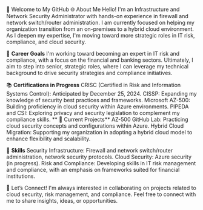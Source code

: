 👋 Welcome to My GitHub
🌐 About Me
Hello! I'm an Infrastructure and Network Security Administrator with hands-on experience in firewall and network switch/router administration. I am currently focused on helping my organization transition from an on-premises to a hybrid cloud environment. As I deepen my expertise, I'm moving toward more strategic roles in IT risk, compliance, and cloud security.

🎯 **Career Goals**
I'm working toward becoming an expert in IT risk and compliance, with a focus on the financial and banking sectors. Ultimately, I aim to step into senior, strategic roles, where I can leverage my technical background to drive security strategies and compliance initiatives.

📚 **Certifications in Progress**
CRISC (Certified in Risk and Information Systems Control): Anticipated by December 25, 2024.
CISSP: Expanding my knowledge of security best practices and frameworks.
Microsoft AZ-500: Building proficiency in cloud security within Azure environments.
PIPEDA and CSI: Exploring privacy and security legislation to complement my compliance skills.
**
💼 Current Projects**
AZ-500 GitHub Lab: Practicing cloud security concepts and configurations within Azure.
Hybrid Cloud Migration: Supporting my organization in adopting a hybrid cloud model to enhance flexibility and scalability.

🔧 **Skills**
Security Infrastructure: Firewall and network switch/router administration, network security protocols.
Cloud Security: Azure security (in progress).
Risk and Compliance: Developing skills in IT risk management and compliance, with an emphasis on frameworks suited for financial institutions.

🚀 Let’s Connect!
I'm always interested in collaborating on projects related to cloud security, risk management, and compliance. Feel free to connect with me to share insights, ideas, or opportunities.
